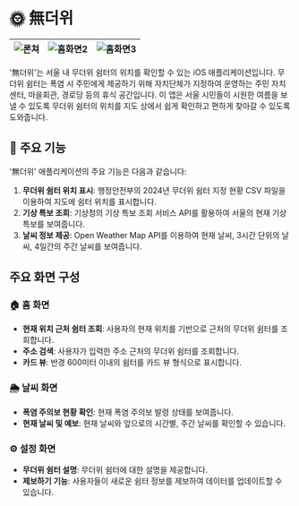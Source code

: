 # 🌞 無더위

| ![론쳐](https://github.com/BetterJeong/heat-wave-shelter-app/assets/83108398/6121eca9-adf8-4b24-a372-468079fa3358) | ![홈화면2](https://github.com/BetterJeong/heat-wave-shelter-app/assets/83108398/957914b4-ceee-4ff1-bc6f-dd33b39d4e37) | ![홈화면3](https://github.com/BetterJeong/heat-wave-shelter-app/assets/83108398/c66cbe9e-e2c6-4b5f-ae90-3f6232b68a70) |
| --- | --- | --- |

'無더위'는 서울 내 무더위 쉼터의 위치를 확인할 수 있는 iOS 애플리케이션입니다. 무더위 쉼터는 폭염 시 주민에게 제공하기 위해 자치단체가 지정하여 운영하는 주민 자치센터, 마을회관, 경로당 등의 휴식 공간입니다. 이 앱은 서울 시민들이 시원한 여름을 보낼 수 있도록 무더위 쉼터의 위치를 지도 상에서 쉽게 확인하고 편하게 찾아갈 수 있도록 도와줍니다.

## 📱 주요 기능
'無더위' 애플리케이션의 주요 기능은 다음과 같습니다:
1. **무더위 쉼터 위치 표시**: 행정안전부의 2024년 무더위 쉼터 지정 현황 CSV 파일을 이용하여 지도에 쉼터 위치를 표시합니다.
2. **기상 특보 조회**: 기상청의 기상 특보 조회 서비스 API를 활용하여 서울의 현재 기상 특보를 보여줍니다.
3. **날씨 정보 제공**: Open Weather Map API를 이용하여 현재 날씨, 3시간 단위의 날씨, 4일간의 주간 날씨를 보여줍니다.

## 주요 화면 구성
### 🏠 홈 화면
- **현재 위치 근처 쉼터 조회**: 사용자의 현재 위치를 기반으로 근처의 무더위 쉼터를 조회합니다.
- **주소 검색**: 사용자가 입력한 주소 근처의 무더위 쉼터를 조회합니다.
- **카드 뷰**: 반경 600미터 이내의 쉼터를 카드 뷰 형식으로 표시합니다.

### 🌦️ 날씨 화면
- **폭염 주의보 현황 확인**: 현재 폭염 주의보 발령 상태를 보여줍니다.
- **현재 날씨 및 예보**: 현재 날씨와 앞으로의 시간별, 주간 날씨를 확인할 수 있습니다.

### ⚙️ 설정 화면
- **무더위 쉼터 설명**: 무더위 쉼터에 대한 설명을 제공합니다.
- **제보하기 기능**: 사용자들이 새로운 쉼터 정보를 제보하여 데이터를 업데이트할 수 있습니다.
